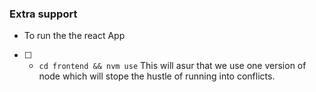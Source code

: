 ### Extra support 
  * To run the the react App
   -[ ] * `cd frontend && nvm use` This will asur that we use one version of node which will stope the hustle of running into conflicts.